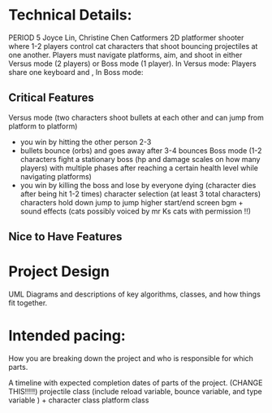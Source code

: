 # Technical Details:

PERIOD 5
Joyce Lin, Christine Chen
Catformers
2D platformer shooter where 1-2 players control cat characters that shoot bouncing projectiles at one another. Players must navigate platforms, aim, and shoot in either Versus mode (2 players) or Boss mode (1 player). In Versus mode: Players share one keyboard and , In Boss mode:

## Critical Features
Versus mode (two characters shoot bullets at each other and can jump from platform to platform)
- you win by hitting the other person 2-3
- bullets bounce (orbs) and goes away after 3-4 bounces
Boss mode (1-2 characters fight a stationary boss (hp and damage scales on how many players) with multiple phases after reaching a certain health level while navigating platforms)
- you win by killing the boss and lose by everyone dying (character dies after being hit 1-2 times)
character selection (at least 3 total characters)
characters hold down jump to jump higher
start/end screen
bgm + sound effects (cats possibly voiced by mr Ks cats with permission !!)

## Nice to Have Features



# Project Design

UML Diagrams and descriptions of key algorithms, classes, and how things fit together.



# Intended pacing:

How you are breaking down the project and who is responsible for which parts.

A timeline with expected completion dates of parts of the project. (CHANGE THIS!!!!!)
projectile class (include reload variable, bounce variable, and type variable ) + character class
platform class
